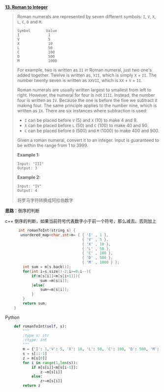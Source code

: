 [**13. Roman to Integer**](https://leetcode.com/problems/roman-to-integer//)

> Roman numerals are represented by seven different symbols: `I`, `V`, `X`, `L`, `C`, `D` and `M`.
>
> ```
> Symbol       Value
> I             1
> V             5
> X             10
> L             50
> C             100
> D             500
> M             1000
> ```
>
> For example, two is written as `II` in Roman numeral, just two one's added together. Twelve is written as, `XII`, which is simply `X` + `II`. The number twenty seven is written as `XXVII`, which is `XX` + `V` + `II`.
>
> Roman numerals are usually written largest to smallest from left to right. However, the numeral for four is not `IIII`. Instead, the number four is written as `IV`. Because the one is before the five we subtract it making four. The same principle applies to the number nine, which is written as `IX`. There are six instances where subtraction is used:
>
> - `I` can be placed before `V` (5) and `X` (10) to make 4 and 9. 
> - `X` can be placed before `L` (50) and `C` (100) to make 40 and 90. 
> - `C` can be placed before `D` (500) and `M` (1000) to make 400 and 900.
>
> Given a roman numeral, convert it to an integer. Input is guaranteed to be within the range from 1 to 3999.
>
> **Example 1:**
>
> ```
> Input: "III"
> Output: 3
> ```
>
> **Example 2:**
>
> ```
> Input: "IV"
> Output: 4
> ```
>
> 将罗马字符转换成阿拉伯数字
>

**思路**：倒序的判断

c++   倒序的判断，如果当前符号代表数字小于前一个符号，那么减去。否则加上

```c++
      int romanToInt(string s) {
       unordered_map<char,int>m= { { 'I' , 1 },
                                   { 'V' , 5 },
                                   { 'X' , 10 },
                                   { 'L' , 50 },
                                   { 'C' , 100 },
                                   { 'D' , 500 },
                                   { 'M' , 1000 } };
        int sum = m[s.back()];
        for(int i=s.size()-2;i>=0;i--){
            if(m[s[i]]<m[s[i+1]]){
                sum-=m[s[i]];
            }else{
                sum+=m[s[i]];
            }
        }
        return sum;
    }
```

Python

```python
    def romanToInt(self, s):
        """
        :type s: str
        :rtype: int
        """
        m = {'I': 1,'V': 5, 'X': 10, 'L': 50, 'C': 100, 'D': 500, 'M': 1000}
        s = s[::-1]
        z = m[s[0]]
        for i in range(1,len(s)):
            if m[s[i]]<m[s[i-1]]:
                z-=m[s[i]]
            else:
                z+=m[s[i]]
        return z 
```


